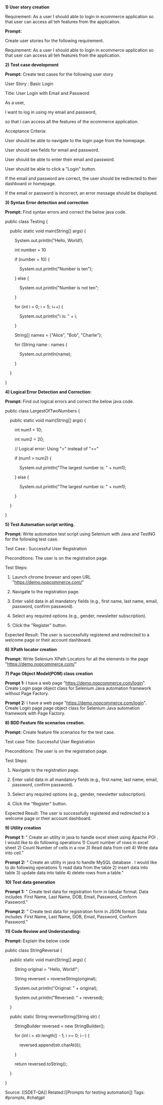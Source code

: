 **1) User story creation**  

Requirement: As a user I should able to login in ecommerce application so that user can access all teh features from the application.

**Prompt:** 

Create user stories for the following requirement.

Requirement: As a user I should able to login in ecommerce application so that user can access all teh features from the application.

**2) Test case development**

**Prompt:** Create test cases for the following user story

User Story : Basic Login

Title: User Login with Email and Password

As a user,

I want to log in using my email and password,

so that I can access all the features of the ecommerce application.

Acceptance Criteria:

User should be able to navigate to the login page from the homepage.

User should see fields for email and password.

User should be able to enter their email and password.

User should be able to click a "Login" button.

If the email and password are correct, the user should be redirected to their dashboard or homepage.

If the email or password is incorrect, an error message should be displayed.

**3) Syntax Error detection and correction**

**Prompt:** Find syntax errors and correct the below java code.

public class Testing {

    public static void main(String[] args) {

        System.out.println("Hello, World!);

        int number = 10

        if (number = 10) {

            System.out.println("Number is ten");

        } else {

            System.out.println("Number is not ten";

        }

        for (int i = 0; i < 5; i++) {

            System.out.println("i is: " + i;

        }

        String[] names = {"Alice", "Bob", "Charlie"};

        for (String name : names {

            System.out.println(name);

        }

    }

}

**4) Logical Error Detection and Correction:**

**Prompt:** Find out logical errors and correct the below java code.

public class LargestOfTwoNumbers {

    public static void main(String[] args) {

        int num1 = 10;

        int num2 = 20;

        // Logical error: Using ">" instead of ">="

        if (num1 > num2) {

            System.out.println("The largest number is: " + num1);

        } else {

            System.out.println("The largest number is: " + num1); 

        }

    }

}

**5) Test Automation script writing.**

**Prompt:** Write automation test script using Selenium with Java and TestNG for the following test case.

Test Case : Successful User Registration

Preconditions: The user is on the registration page.

Test Steps:

1) Launch chrome browser and open URL "https://demo.nopcommerce.com/"

1) Navigate to the registration page.

2) Enter valid data in all mandatory fields (e.g., first name, last name, email, password, confirm password).

3) Select any required options (e.g., gender, newsletter subscription).

4) Click the "Register" button.

Expected Result: The user is successfully registered and redirected to a welcome page or their account dashboard. 

**6) XPath locator creation**

**Prompt:** Write Selenium XPath Locators for all the elements in the page "https://demo.nopcommerce.com/"

**7) Page Object Model(POM) class creation**

**Prompt 1:** I have a web page "https://demo.nopcommerce.com/login". Create Login page object class for Selenium Java automation framework without Page Factory.

**Prompt 2:** I have a web page "https://demo.nopcommerce.com/login". Create Login page page object class for Selenium Java automation framework with Page Factory.

**8) BDD Feature file scenarios creation.**

**Prompt:** Create feature file scenarios for the test case. 

Test case Title: Successful User Registration

Preconditions: The user is on the registration page.

Test Steps:

1) Navigate to the registration page.

2) Enter valid data in all mandatory fields (e.g., first name, last name, email, password, confirm password).

3) Select any required options (e.g., gender, newsletter subscription).

4) Click the "Register" button.

Expected Result: The user is successfully registered and redirected to a welcome page or their account dashboard. 

**9) Utility creation**

**Prompt 1:** " Create an utility in java to handle excel sheet using Apache POI . I would like to do following operations 1) Count number of rows in excel sheet 2) Count Number of cells in a row 3) Read data from cell 4) Write data into cell.” 

**Prompt 2:** " Create an utility in java to handle MySQL database . I would like to do following operations 1) read data from the table 2) insert data into table 3) update data into table 4) delete rows from a table." 

**10) Test data generation**

**Prompt 1:** " Create test data for registration form in tabular format. Data includes  First Name, Last Name, DOB, Email, Password, Conform Password.” 

**Prompt 2:** " Create test data for registration form in JSON format. Data includes  First Name, Last Name, DOB, Email, Password, Conform Password.” 

**11) Code Review and Understanding:**

**Prompt:** Explain the below code

public class StringReversal {

    public static void main(String[] args) {

        String original = "Hello, World!";

        String reversed = reverseString(original);

        System.out.println("Original: " + original);

        System.out.println("Reversed: " + reversed);

    }

    public static String reverseString(String str) {

        StringBuilder reversed = new StringBuilder();

        for (int i = str.length() - 1; i >= 0; i--) {

            reversed.append(str.charAt(i));

        }

        return reversed.toString();

    }

}



Source: [[SDET-QA]]
Related:[[Prompts for testing automation]]
Tags: #prompts, #chatgpt

